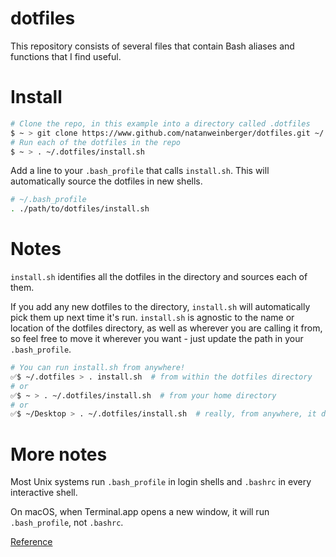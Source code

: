 # dotfiles

This repository consists of several files that contain Bash aliases and functions that I find useful.

# Install
```bash
# Clone the repo, in this example into a directory called .dotfiles
$ ~ > git clone https://www.github.com/natanweinberger/dotfiles.git ~/.dotfiles
# Run each of the dotfiles in the repo
$ ~ > . ~/.dotfiles/install.sh
```

Add a line to your `.bash_profile` that calls `install.sh`. This will automatically source the dotfiles in new shells.
```bash
# ~/.bash_profile
. ./path/to/dotfiles/install.sh
```

# Notes
`install.sh` identifies all the dotfiles in the directory and sources each of them.

If you add any new dotfiles to the directory, `install.sh` will automatically pick them up next time it's run. `install.sh` is agnostic to the name or location of the dotfiles directory, as well as wherever you are calling it from, so feel free to move it wherever you want - just update the path in your `.bash_profile`.

  ```bash
# You can run install.sh from anywhere!
✅$ ~/.dotfiles > . install.sh  # from within the dotfiles directory
# or
✅$ ~ > . ~/.dotfiles/install.sh  # from your home directory
# or
✅$ ~/Desktop > . ~/.dotfiles/install.sh  # really, from anywhere, it doesn't matter
  ```

# More notes
Most Unix systems run `.bash_profile` in login shells and `.bashrc` in every interactive shell.

On macOS, when Terminal.app opens a new window, it will run `.bash_profile`, not `.bashrc`.

[Reference](https://scriptingosx.com/2017/04/about-bash_profile-and-bashrc-on-macos/)
